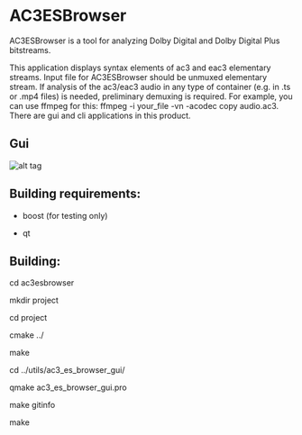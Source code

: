 AC3ESBrowser
==========

AC3ESBrowser is a tool for analyzing Dolby Digital and Dolby Digital Plus bitstreams.


This application displays syntax elements of ac3 and eac3 elementary streams. Input file for AC3ESBrowser should be unmuxed elementary stream. If analysis of the ac3/eac3 audio in any type of container (e.g. in .ts or .mp4 files) is needed, preliminary demuxing is required. For example, you can use ffmpeg for this: ffmpeg -i your_file -vn -acodec copy audio.ac3. There are gui and cli applications in this product.




Gui
-----

![alt tag](https://cloud.githubusercontent.com/assets/10683398/6414901/39fe7254-bec5-11e4-84f8-b2dc5dba3ef5.png)


Building requirements:
-----

* boost (for testing only)

* qt



Building:
-----

cd ac3esbrowser

mkdir project

cd project

cmake ../

make 

cd ../utils/ac3_es_browser_gui/

qmake ac3_es_browser_gui.pro

make gitinfo

make

